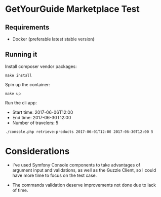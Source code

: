 # GetYourGuide Marketplace Test

## Requirements

- Docker (preferable latest stable version)

## Running it

Install composer vendor packages:

`make install`

Spin up the container:

`make up`


Run the cli app:

- Start time: 2017-06-06T12:00
- End time: 2017-06-30T12:00
- Number of travelers: 5

`./console.php retrieve:products 2017-06-01T12:00 2017-06-30T12:00 5`

# Considerations

- I've used Symfony Console components to take advantages of argument input and validations, as well as the Guzzle Client, so I could have more time to focus on the test case.

- The commands validation deserve improvements not done due to lack of time.
